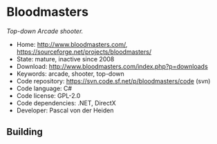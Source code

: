 # Bloodmasters

_Top-down Arcade shooter._

- Home: http://www.bloodmasters.com/, https://sourceforge.net/projects/bloodmasters/
- State: mature, inactive since 2008
- Download: http://www.bloodmasters.com/index.php?p=downloads
- Keywords: arcade, shooter, top-down
- Code repository: https://svn.code.sf.net/p/bloodmasters/code (svn)
- Code language: C#
- Code license: GPL-2.0
- Code dependencies: .NET, DirectX
- Developer: Pascal von der Heiden

## Building
